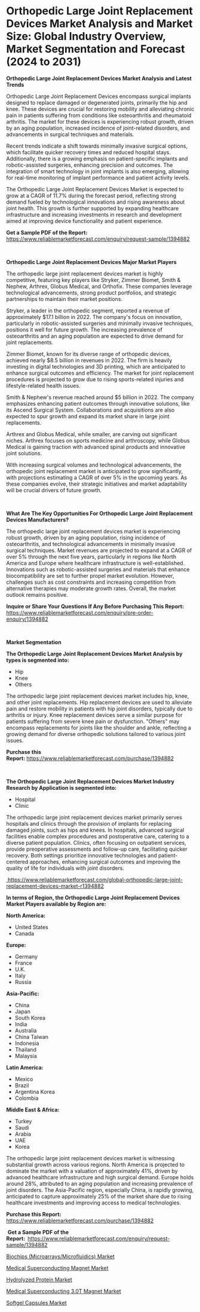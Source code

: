 <p><h1>Orthopedic Large Joint Replacement Devices Market Analysis and Market Size: Global Industry Overview, Market Segmentation and Forecast (2024 to 2031)</h1></p><p><strong>Orthopedic Large Joint Replacement Devices Market Analysis and Latest Trends</strong></p>
<p><p>Orthopedic Large Joint Replacement Devices encompass surgical implants designed to replace damaged or degenerated joints, primarily the hip and knee. These devices are crucial for restoring mobility and alleviating chronic pain in patients suffering from conditions like osteoarthritis and rheumatoid arthritis. The market for these devices is experiencing robust growth, driven by an aging population, increased incidence of joint-related disorders, and advancements in surgical techniques and materials. </p><p>Recent trends indicate a shift towards minimally invasive surgical options, which facilitate quicker recovery times and reduced hospital stays. Additionally, there is a growing emphasis on patient-specific implants and robotic-assisted surgeries, enhancing precision and outcomes. The integration of smart technology in joint implants is also emerging, allowing for real-time monitoring of implant performance and patient activity levels. </p><p>The Orthopedic Large Joint Replacement Devices Market is expected to grow at a CAGR of 11.7% during the forecast period, reflecting strong demand fueled by technological innovations and rising awareness about joint health. This growth is further supported by expanding healthcare infrastructure and increasing investments in research and development aimed at improving device functionality and patient experience.</p></p>
<p><strong>Get a Sample PDF of the Report:&nbsp;</strong> <a href="https://www.reliablemarketforecast.com/enquiry/request-sample/1394882?utm_campaign=1169&utm_medium=2&utm_source=Github&utm_content=ia&utm_term=05122024&utm_id=orthopedic-large-joint-replacement-devices">https://www.reliablemarketforecast.com/enquiry/request-sample/1394882</a></p>
<p>&nbsp;</p>
<p><strong>Orthopedic Large Joint Replacement Devices Major Market Players</strong></p>
<p><p>The orthopedic large joint replacement devices market is highly competitive, featuring key players like Stryker, Zimmer Biomet, Smith & Nephew, Arthrex, Globus Medical, and Orthofix. These companies leverage technological advancements, strong product portfolios, and strategic partnerships to maintain their market positions.</p><p>Stryker, a leader in the orthopedic segment, reported a revenue of approximately $17.1 billion in 2022. The company's focus on innovation, particularly in robotic-assisted surgeries and minimally invasive techniques, positions it well for future growth. The increasing prevalence of osteoarthritis and an aging population are expected to drive demand for joint replacements.</p><p>Zimmer Biomet, known for its diverse range of orthopedic devices, achieved nearly $8.5 billion in revenues in 2022. The firm is heavily investing in digital technologies and 3D printing, which are anticipated to enhance surgical outcomes and efficiency. The market for joint replacement procedures is projected to grow due to rising sports-related injuries and lifestyle-related health issues.</p><p>Smith & Nephew's revenue reached around $5 billion in 2022. The company emphasizes enhancing patient outcomes through innovative solutions, like its Ascend Surgical System. Collaborations and acquisitions are also expected to spur growth and expand its market share in large joint replacements.</p><p>Arthrex and Globus Medical, while smaller, are carving out significant niches. Arthrex focuses on sports medicine and arthroscopy, while Globus Medical is gaining traction with advanced spinal products and innovative joint solutions. </p><p>With increasing surgical volumes and technological advancements, the orthopedic joint replacement market is anticipated to grow significantly, with projections estimating a CAGR of over 5% in the upcoming years. As these companies evolve, their strategic initiatives and market adaptability will be crucial drivers of future growth.</p></p>
<p>&nbsp;</p>
<p><strong>What Are The Key Opportunities For Orthopedic Large Joint Replacement Devices Manufacturers?</strong></p>
<p><p>The orthopedic large joint replacement devices market is experiencing robust growth, driven by an aging population, rising incidence of osteoarthritis, and technological advancements in minimally invasive surgical techniques. Market revenues are projected to expand at a CAGR of over 5% through the next five years, particularly in regions like North America and Europe where healthcare infrastructure is well-established. Innovations such as robotic-assisted surgeries and materials that enhance biocompatibility are set to further propel market evolution. However, challenges such as cost constraints and increasing competition from alternative therapies may moderate growth rates. Overall, the market outlook remains positive.</p></p>
<p><strong>Inquire or Share Your Questions If Any Before Purchasing This Report:</strong> <a href="https://www.reliablemarketforecast.com/enquiry/pre-order-enquiry/1394882?utm_campaign=1169&utm_medium=2&utm_source=Github&utm_content=ia&utm_term=05122024&utm_id=orthopedic-large-joint-replacement-devices">https://www.reliablemarketforecast.com/enquiry/pre-order-enquiry/1394882</a></p>
<p>&nbsp;</p>
<p><strong>Market Segmentation</strong></p>
<p><strong>The Orthopedic Large Joint Replacement Devices Market Analysis by types is segmented into:</strong></p>
<p><ul><li>Hip</li><li>Knee</li><li>Others</li></ul></p>
<p><p>The orthopedic large joint replacement devices market includes hip, knee, and other joint replacements. Hip replacement devices are used to alleviate pain and restore mobility in patients with hip joint disorders, typically due to arthritis or injury. Knee replacement devices serve a similar purpose for patients suffering from severe knee pain or dysfunction. "Others" may encompass replacements for joints like the shoulder and ankle, reflecting a growing demand for diverse orthopedic solutions tailored to various joint issues.</p></p>
<p><strong>Purchase this Report:&nbsp;</strong><a href="https://www.reliablemarketforecast.com/purchase/1394882?utm_campaign=1169&utm_medium=2&utm_source=Github&utm_content=ia&utm_term=05122024&utm_id=orthopedic-large-joint-replacement-devices">https://www.reliablemarketforecast.com/purchase/1394882</a></p>
<p>&nbsp;</p>
<p><strong>The Orthopedic Large Joint Replacement Devices Market Industry Research by Application is segmented into:</strong></p>
<p><ul><li>Hospital</li><li>Clinic</li></ul></p>
<p><p>The orthopedic large joint replacement devices market primarily serves hospitals and clinics through the provision of implants for replacing damaged joints, such as hips and knees. In hospitals, advanced surgical facilities enable complex procedures and postoperative care, catering to a diverse patient population. Clinics, often focusing on outpatient services, provide preoperative assessments and follow-up care, facilitating quicker recovery. Both settings prioritize innovative technologies and patient-centered approaches, enhancing surgical outcomes and improving the quality of life for individuals with joint disorders.</p></p>
<p><a href="https://www.reliablemarketforecast.com/global-orthopedic-large-joint-replacement-devices-market-r1394882?utm_campaign=1169&utm_medium=2&utm_source=Github&utm_content=ia&utm_term=05122024&utm_id=orthopedic-large-joint-replacement-devices">&nbsp;https://www.reliablemarketforecast.com/global-orthopedic-large-joint-replacement-devices-market-r1394882</a></p>
<p><strong>In terms of Region, the Orthopedic Large Joint Replacement Devices Market Players available by Region are:</strong></p>
<p>
    <p> <strong> North America: </strong>
        <ul>
            <li>United States</li>
            <li>Canada</li>
        </ul>
        </p> 
    <p> <strong> Europe: </strong>
        <ul>
            <li>Germany</li>
            <li>France</li>
            <li>U.K.</li>
            <li>Italy</li>
            <li>Russia</li>
        </ul>
        </p> 
    <p> <strong> Asia-Pacific: </strong>
        <ul>
            <li>China</li>
            <li>Japan</li>
            <li>South Korea</li>
            <li>India</li>
            <li>Australia</li>
            <li>China Taiwan</li>
            <li>Indonesia</li>
            <li>Thailand</li>
            <li>Malaysia</li>
        </ul>
        </p> 
    <p> <strong> Latin America: </strong>
        <ul>
            <li>Mexico</li>
            <li>Brazil</li>
            <li>Argentina Korea</li>
            <li>Colombia</li>
        </ul>
        </p> 
    <p> <strong> Middle East & Africa: </strong>
        <ul>
            <li>Turkey</li>
            <li>Saudi</li>
            <li>Arabia</li>
            <li>UAE</li>
            <li>Korea</li>
        </ul>
    </p>
    </p>
<p><p>The orthopedic large joint replacement devices market is witnessing substantial growth across various regions. North America is projected to dominate the market with a valuation of approximately 41%, driven by advanced healthcare infrastructure and high surgical demand. Europe holds around 28%, attributed to an aging population and increasing prevalence of joint disorders. The Asia-Pacific region, especially China, is rapidly growing, anticipated to capture approximately 25% of the market share due to rising healthcare investments and improving access to medical technologies.</p></p>
<p><strong>Purchase this Report: </strong><a href="https://www.reliablemarketforecast.com/purchase/1394882?utm_campaign=1169&utm_medium=2&utm_source=Github&utm_content=ia&utm_term=05122024&utm_id=orthopedic-large-joint-replacement-devices">https://www.reliablemarketforecast.com/purchase/1394882</a></p>
<p>&nbsp;<strong>Get a Sample PDF of the Report:&nbsp;&nbsp;</strong><a href="https://www.reliablemarketforecast.com/enquiry/request-sample/1394882?utm_campaign=1169&utm_medium=2&utm_source=Github&utm_content=ia&utm_term=05122024&utm_id=orthopedic-large-joint-replacement-devices">https://www.reliablemarketforecast.com/enquiry/request-sample/1394882</a></p>
<p><strong></strong></p>
<p><p><a href="https://github.com/pizolina/Market-Research-Report-List-6/blob/main/biochips-microarraysmicrofluidics-market.md?utm_campaign=1169&utm_medium=2&utm_source=Github&utm_content=ia&utm_term=05122024&utm_id=orthopedic-large-joint-replacement-devices">Biochips (Microarrays/Microfluidics) Market</a></p><p><a href="https://issuu.com/reportprime-2/docs/medical-superconducting-magnet-market-size-2030.pp?utm_campaign=1169&utm_medium=2&utm_source=Github&utm_content=ia&utm_term=05122024&utm_id=orthopedic-large-joint-replacement-devices">Medical Superconducting Magnet Market</a></p><p><a href="https://www.linkedin.com/pulse/hydrolyzed-protein-market-analysis-striking-cagr-142-from-2024-sodvf?utm_campaign=1169&utm_medium=2&utm_source=Github&utm_content=ia&utm_term=05122024&utm_id=orthopedic-large-joint-replacement-devices">Hydrolyzed Protein Market</a></p><p><a href="https://issuu.com/reportprime-2/docs/medical-superconducting-30t-magnet-market-size-203?utm_campaign=1169&utm_medium=2&utm_source=Github&utm_content=ia&utm_term=05122024&utm_id=orthopedic-large-joint-replacement-devices">Medical Superconducting 3.0T Magnet Market</a></p><p><a href="https://www.linkedin.com/pulse/insights-softgel-capsules-market-analysis-growth-factors-io0ee?utm_campaign=1169&utm_medium=2&utm_source=Github&utm_content=ia&utm_term=05122024&utm_id=orthopedic-large-joint-replacement-devices">Softgel Capsules Market</a></p></p>